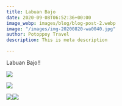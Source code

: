 ```yaml
---
title: Labuan Bajo
date: 2020-09-08T06:52:36+00:00
image_webp: images/blog/blog-post-2.webp
image: "/images/img-20200820-wa0040.jpg"
author: Potoppoy Travel
description: This is meta description

---
```

Labuan Bajo!!

![](/images/img-20200829-wa0009.jpg)

![](/images/img-20200826-wa0086.jpg)

![](/images/img-20200829-wa0013.jpg)![](/images/img-20200827-wa0002.jpg)